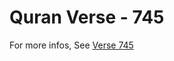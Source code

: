 # Quran Verse - 745 

For more infos, See [Verse 745](https://www.quranbookk.com/quran/search?q=745)